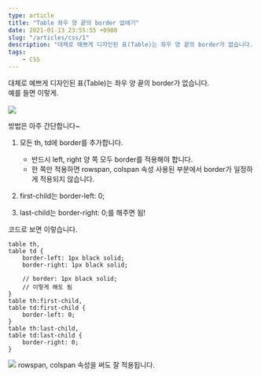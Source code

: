 ```yaml
---
type: article
title: "Table 좌우 양 끝의 border 없애기"
date: 2021-01-13 23:55:55 +0900
slug: "/articles/css/1"
description: "대체로 예쁘게 디자인된 표(Table)는 좌우 양 끝의 border가 없습니다. 방법은 아주 간단합니다~"
tags:
    - CSS
---
```


대체로 예쁘게 디자인된 표(Table)는 좌우 양 끝의 border가 없습니다.  
예를 들면 이렇게.  
<br/>
![](https://images.velog.io/images/jinjoo/post/aa719af5-3cc4-460c-bafe-2d94452986f6/image.png)

방법은 아주 간단합니다~
1. 모든 th, td에 border를 추가합니다.
	- 반드시 left, right 양 쪽 모두 border를 적용해야 합니다.
    - 한 쪽만 적용하면 rowspan, colspan 속성 사용된 부분에서 border가 일정하게 적용되지 않습니다.
    
2. first-child는 border-left: 0;
3. last-child는 border-right: 0;를 해주면 됨!

코드로 보면 이렇습니다.

```
table th,
table td {
	border-left: 1px black solid;
	border-right: 1px black solid;

	// border: 1px black solid;
	// 이렇게 해도 됨
}
table th:first-child,
table td:first-child {
	border-left: 0;
}
table th:last-child,
table td:last-child {
	border-right: 0;
}
```
![](https://images.velog.io/images/jinjoo/post/3db335b3-5eba-4faa-990c-bbec68754d2e/image.png)
rowspan, colspan 속성을 써도 잘 적용됩니다.
